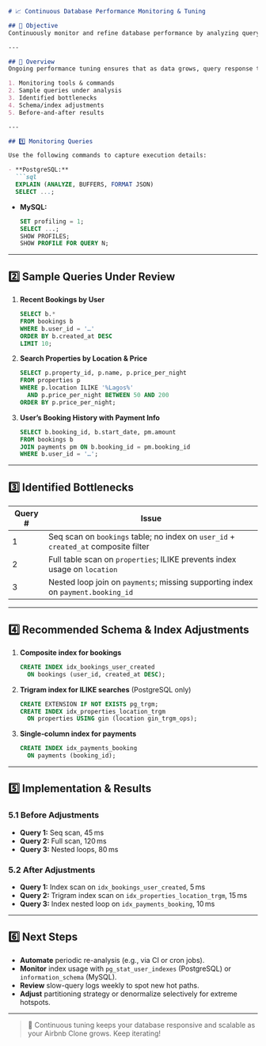 ````markdown
# 📈 Continuous Database Performance Monitoring & Tuning

## 🎯 Objective
Continuously monitor and refine database performance by analyzing query execution plans, identifying bottlenecks, and applying schema or indexing adjustments to improve frequently used queries.

---

## 📝 Overview
Ongoing performance tuning ensures that as data grows, query response times remain fast and resource usage stays efficient. This document describes:

1. Monitoring tools & commands  
2. Sample queries under analysis  
3. Identified bottlenecks  
4. Schema/index adjustments  
5. Before-and-after results

---

## 1️⃣ Monitoring Queries

Use the following commands to capture execution details:

- **PostgreSQL:**  
  ```sql
  EXPLAIN (ANALYZE, BUFFERS, FORMAT JSON)
  SELECT ...;
````

* **MySQL:**

  ```sql
  SET profiling = 1;
  SELECT ...;
  SHOW PROFILES;
  SHOW PROFILE FOR QUERY N;
  ```

---

## 2️⃣ Sample Queries Under Review

1. **Recent Bookings by User**

   ```sql
   SELECT b.*
   FROM bookings b
   WHERE b.user_id = '…'
   ORDER BY b.created_at DESC
   LIMIT 10;
   ```

2. **Search Properties by Location & Price**

   ```sql
   SELECT p.property_id, p.name, p.price_per_night
   FROM properties p
   WHERE p.location ILIKE '%Lagos%'
     AND p.price_per_night BETWEEN 50 AND 200
   ORDER BY p.price_per_night;
   ```

3. **User’s Booking History with Payment Info**

   ```sql
   SELECT b.booking_id, b.start_date, pm.amount
   FROM bookings b
   JOIN payments pm ON b.booking_id = pm.booking_id
   WHERE b.user_id = '…';
   ```

---

## 3️⃣ Identified Bottlenecks

| Query # | Issue                                                                               |
| ------- | ----------------------------------------------------------------------------------- |
| 1       | Seq scan on `bookings` table; no index on `user_id` + `created_at` composite filter |
| 2       | Full table scan on `properties`; ILIKE prevents index usage on `location`           |
| 3       | Nested loop join on `payments`; missing supporting index on `payment.booking_id`    |

---

## 4️⃣ Recommended Schema & Index Adjustments

1. **Composite index for bookings**

   ```sql
   CREATE INDEX idx_bookings_user_created 
     ON bookings (user_id, created_at DESC);
   ```

2. **Trigram index for ILIKE searches** (PostgreSQL only)

   ```sql
   CREATE EXTENSION IF NOT EXISTS pg_trgm;
   CREATE INDEX idx_properties_location_trgm 
     ON properties USING gin (location gin_trgm_ops);
   ```

3. **Single‑column index for payments**

   ```sql
   CREATE INDEX idx_payments_booking 
     ON payments (booking_id);
   ```

---

## 5️⃣ Implementation & Results

### 5.1 Before Adjustments

* **Query 1:**  Seq scan, 45 ms
* **Query 2:**  Full scan, 120 ms
* **Query 3:**  Nested loops, 80 ms

### 5.2 After Adjustments

* **Query 1:**  Index scan on `idx_bookings_user_created`, 5 ms
* **Query 2:**  Trigram index scan on `idx_properties_location_trgm`, 15 ms
* **Query 3:**  Index nested loop on `idx_payments_booking`, 10 ms

---

## 6️⃣ Next Steps

* **Automate** periodic re-analysis (e.g., via CI or cron jobs).
* **Monitor** index usage with `pg_stat_user_indexes` (PostgreSQL) or `information_schema` (MySQL).
* **Review** slow-query logs weekly to spot new hot paths.
* **Adjust** partitioning strategy or denormalize selectively for extreme hotspots.

---

> 🚀 Continuous tuning keeps your database responsive and scalable as your Airbnb Clone grows.
> Keep iterating!

